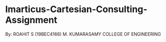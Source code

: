 # Imarticus-Cartesian-Consulting-Assignment

By: ROAHIT S (19BEC4166)
    M. KUMARASAMY COLLEGE OF ENGINEERING 
      
